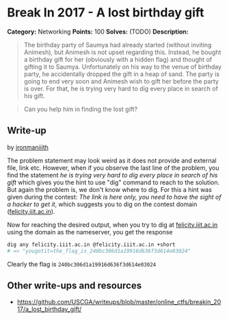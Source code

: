 # Break In 2017 - A lost birthday gift


**Category:** Networking
**Points:** 100
**Solves:** (TODO)
**Description:**

> The birthday party of Saumya had already started (without inviting Animesh), but Animesh is not upset regarding this.
> Instead, he bought a birthday gift for her (obviously with a hidden flag) and thought of gifting it to Saumya.
> Unfortunately on his way to the venue of birthday party, he accidentally dropped the gift in a heap of sand.
> The party is going to end very soon and Animesh wish to gift her before the party is over. For that, he is trying very hard to dig every place in search of his gift. 

> Can you help him in finding the lost gift?

## Write-up

by [ironmaniiith](https://github.com/ironmaniiith)

The problem statement may look weird as it does not provide and external file, link etc. However, when if you observe the last line of the problem, you find the statement _he is trying very hard to dig every place in search of his gift_ which gives you the hint to use "dig" command to reach to the solution. But again the problem is, we don't know where to dig. For this a hint was given during the contest: _The link is here only, you need to have the sight of a hacker to get it_, which suggests you to dig on the contest domain ([felicity.iiit.ac.in](https://felicity.iiit.ac.in)). 

Now for reaching the desired output, when you try to dig at [felicity.iiit.ac.in](https://felicity.iiit.ac.in) using the domain as the nameserver, you get the response
```bash
dig any felicity.iiit.ac.in @felicity.iiit.ac.in +short
# => "yougotit=the_flag_is_240bc306d1a19916d636f3d614e03024"
```

Clearly the flag is `240bc306d1a19916d636f3d614e03024`
## Other write-ups and resources
* https://github.com/USCGA/writeups/blob/master/online_ctfs/breakin_2017/a_lost_birthday_gift/
